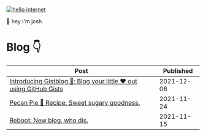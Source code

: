 [![hello internet ](https://pimp-my-readme.webapp.io/pimp-my-readme/sliding-text?emojis=1f4bb&text=hello%2520internet%2520)](https://pimp-my-readme.webapp.io)

👋 hey i'm josh

# Blog 👇

| Post | Published |
| ---- | --------- |
| [ Introducing Gistblog 🎉: Blog your little ❤️ out using GitHub Gists](https://gist.io/@seajoshc/9a3ee57dd7f380b5d6ce2a17805013c8) | 2021-12-06 |
| [ Pecan Pie 🥧 Recipe: Sweet sugary goodness.](https://gist.io/@seajoshc/48ca85831a9831f23ad6a553d958b252) | 2021-11-24 |
| [ Reboot: New blog, who dis. ](https://gist.io/@seajoshc/01bac7f1080859410555764217866dcb) | 2021-11-15 |
